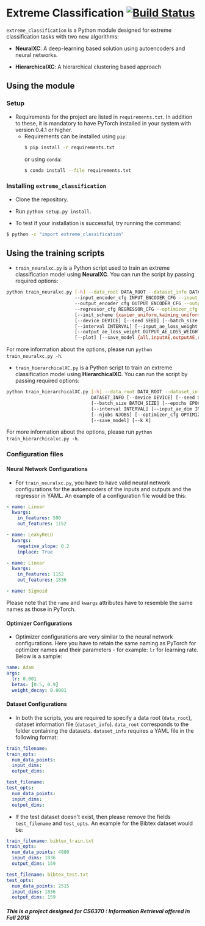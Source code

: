 # Extreme Classification [![Build Status](https://travis-ci.org/vishwakftw/extreme-classification.svg?branch=master)](https://travis-ci.org/vishwakftw/extreme-classification)

`extreme_classification` is a Python module designed for extreme classification tasks with two new algorithms:
- **NeuralXC**: A deep-learning based solution using autoencoders and neural networks.

- **HierarchicalXC**: A hierarchical clustering based approach

## Using the module

### Setup

- Requirements for the project are listed in `requirements.txt`. In addition to these, it is mandatory to have PyTorch installed in your system with version 0.4.1 or higher.
   - Requirements can be installed using `pip`:
     ```bash
     $ pip install -r requirements.txt 
     ```
     or using `conda`:
     ```bash
     $ conda install --file requirements.txt
     ```

### Installing `extreme_classification`

- Clone the repository.

- Run `python setup.py install`.

- To test if your installation is successful, try running the command:
```bash
$ python -c "import extreme_classification"
```

## Using the training scripts

- `train_neuralxc.py` is a Python script used to train an extreme classification model using **NeuralXC**. You can run the script by passing required options:
```bash
python train_neuralxc.py [-h] --data_root DATA_ROOT --dataset_info DATASET_INFO
                         --input_encoder_cfg INPUT_ENCODER_CFG --input_decoder_cfg INPUT_DECODER_CFG
                         --output_encoder_cfg OUTPUT_ENCODER_CFG --output_decoder_cfg OUTPUT_DECODER_CFG
                         --regressor_cfg REGRESSOR_CFG --optimizer_cfg OPTIMIZER_CFG
                         [--init_scheme {xavier_uniform,kaiming_uniform,default}]
                         [--device DEVICE] [--seed SEED] [--batch_size BATCH_SIZE] [--epochs EPOCHS]
                         [--interval INTERVAL] [--input_ae_loss_weight INPUT_AE_LOSS_WEIGHT]
                         [--output_ae_loss_weight OUTPUT_AE_LOSS_WEIGHT] [--k K]
                         [--plot] [--save_model {all,inputAE,outputAE,regressor} [{all,inputAE,outputAE,regressor} ...]]
```
For more information about the options, please run `python train_neuralxc.py -h`.

- `train_hierarchicalXC.py` is a Python script to train an extreme classification model using **HierarchicalXC**. You can run the script by passing required options:
```bash
python train_hierarchicalXC.py [-h] --data_root DATA_ROOT --dataset_info
                               DATASET_INFO [--device DEVICE] [--seed SEED]
                               [--batch_size BATCH_SIZE] [--epochs EPOCHS]
                               [--interval INTERVAL] [--input_ae_dim INPUT_AE_DIM]
                               [--njobs NJOBS] [--optimizer_cfg OPTIMIZER_CFG]
                               [--save_model] [--k K]
```
For more information about the options, please run `python train_hierarchicalxc.py -h`.


### Configuration files

#### Neural Network Configurations
- For `train_neuralxc.py`, you have to have valid neural network configurations for the autoencoders of the inputs and outputs and the regressor in YAML. An example of a configuration file would be this:
```yaml
- name: Linear
  kwargs:
    in_features: 500
    out_features: 1152

- name: LeakyReLU
  kwargs:
    negative_slope: 0.2
    inplace: True

- name: Linear
  kwargs:
    in_features: 1152
    out_features: 1836

- name: Sigmoid
```
Please note that the `name` and `kwargs` attributes have to resemble the same names as those in PyTorch.

#### Optimizer Configurations
- Optimizer configurations are very similar to the neural network configurations. Here you have to retain the same naming as PyTorch for optimizer names and their parameters - for example: `lr` for learning rate. Below is a sample:
```yaml
name: Adam
args:
  lr: 0.001
  betas: [0.5, 0.9]
  weight_decay: 0.0001
```

#### Dataset Configurations
- In both the scripts, you are required to specify a data root (`data_root`), dataset information file (`dataset_info`). `data_root` corresponds to the folder containing the datasets. `dataset_info` requires a YAML file in the following format:
```yaml
train_filename:
train_opts:
  num_data_points:
  input_dims:
  output_dims:

test_filename:
test_opts:
  num_data_points:
  input_dims:
  output_dims:
```

- If the test dataset doesn't exist, then please remove the fields `test_filename` and `test_opts`. An example for the Bibtex dataset would be:
```yaml
train_filename: bibtex_train.txt
train_opts:
  num_data_points: 4880
  input_dims: 1836
  output_dims: 159

test_filename: bibtex_test.txt
test_opts:
  num_data_points: 2515
  input_dims: 1836
  output_dims: 159
```

##### This is a project designed for CS6370 : Information Retrieval offered in Fall 2018
